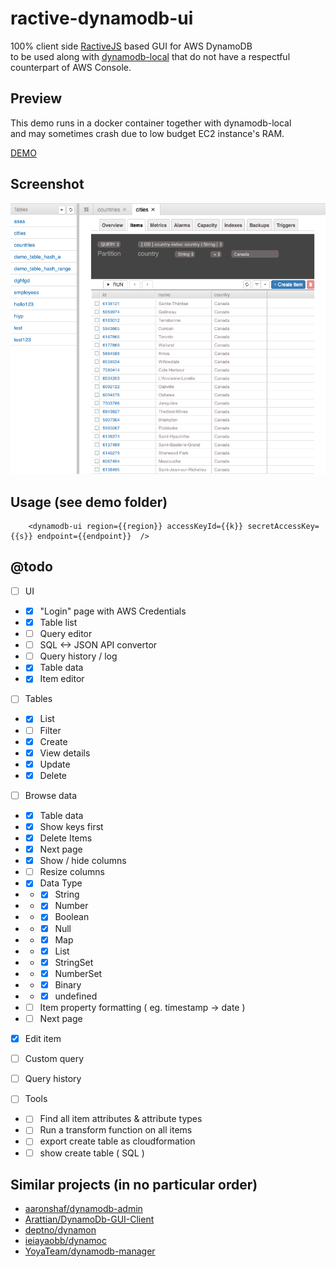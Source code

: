 # ractive-dynamodb-ui

100% client side [RactiveJS](https://ractive.js.org/)  based GUI for AWS DynamoDB  
to be used along with [dynamodb-local](https://docs.aws.amazon.com/amazondynamodb/latest/developerguide/DynamoDBLocal.html) that do not have a respectful counterpart of AWS Console.  

## Preview

This demo runs in a docker container together with dynamodb-local  
and may sometimes crash due to low budget EC2 instance's RAM.

[DEMO](https://awspilot.github.io/ractive-dynamodb-ui/demo/)

## Screenshot
![Screenshot](demo/screenshot1.png?raw=true "Screenshot")

## Usage (see demo folder)

```
	<dynamodb-ui region={{region}} accessKeyId={{k}} secretAccessKey={{s}} endpoint={{endpoint}}  />
```


## @todo
- [ ] UI
-  - [x] "Login" page with AWS Credentials
-  - [x] Table list
-  - [ ] Query editor
-  - [ ] SQL <-> JSON API convertor
-  - [ ] Query history / log
-  - [x] Table data
-  - [x] Item editor

- [ ] Tables
-  - [x] List
-  - [ ] Filter
-  - [x] Create
-  - [x] View details
-  - [x] Update
-  - [x] Delete

- [ ] Browse data
-  - [x] Table data
-  - [x] Show keys first
-  - [x] Delete Items
-  - [x] Next page
-  - [x] Show / hide columns
-  - [ ] Resize columns
-  - [x] Data Type
-  -  - [x] String
-  -  - [x] Number
-  -  - [x] Boolean
-  -  - [x] Null
-  -  - [x] Map
-  -  - [x] List
-  -  - [x] StringSet
-  -  - [x] NumberSet
-  -  - [x] Binary
-  -  - [x] undefined
-  - [ ] Item property formatting ( eg. timestamp -> date )
-  - [ ] Next page
- [x] Edit item
- [ ] Custom query
- [ ] Query history

- [ ] Tools
-  - [ ] Find all item attributes & attribute types
-  - [ ] Run a transform function on all items
-  - [ ] export create table as cloudformation
-  - [ ] show create table ( SQL )

## Similar projects (in no particular order)

- [aaronshaf/dynamodb-admin](https://github.com/aaronshaf/dynamodb-admin)
- [Arattian/DynamoDb-GUI-Client](https://github.com/Arattian/DynamoDb-GUI-Client)
- [deptno/dynamon](https://github.com/deptno/dynamon)
- [ieiayaobb/dynamoc](https://github.com/ieiayaobb/dynamoc)
- [YoyaTeam/dynamodb-manager](https://github.com/YoyaTeam/dynamodb-manager)
